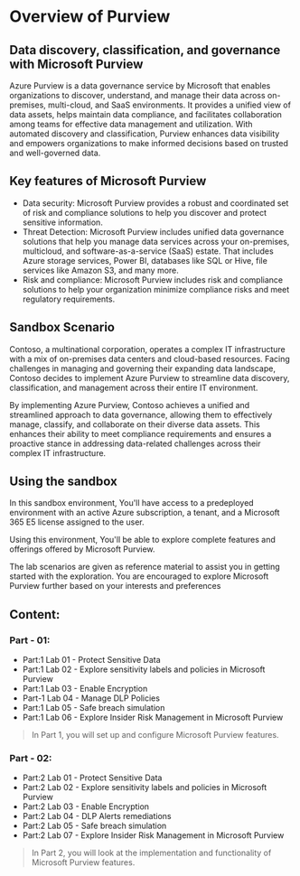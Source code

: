# Overview of Purview

## Data discovery, classification, and governance with Microsoft Purview

Azure Purview is a data governance service by Microsoft that enables organizations to discover, understand, and manage their data across on-premises, multi-cloud, and SaaS environments. It provides a unified view of data assets, helps maintain data compliance, and facilitates collaboration among teams for effective data management and utilization. With automated discovery and classification, Purview enhances data visibility and empowers organizations to make informed decisions based on trusted and well-governed data.

## Key features of Microsoft Purview

- Data security: Microsoft Purview provides a robust and coordinated set of risk and compliance solutions to help you discover and protect sensitive information.
- Threat Detection: Microsoft Purview includes unified data governance solutions that help you manage data services across your on-premises, multicloud, and software-as-a-service (SaaS) estate. That includes Azure storage services, Power BI, databases like SQL or Hive, file services like Amazon S3, and many more.
- Risk and compliance: Microsoft Purview includes risk and compliance solutions to help your organization minimize compliance risks and meet regulatory requirements. 

## Sandbox Scenario
Contoso, a multinational corporation, operates a complex IT infrastructure with a mix of on-premises data centers and cloud-based resources. Facing challenges in managing and governing their expanding data landscape, Contoso decides to implement Azure Purview to streamline data discovery, classification, and management across their entire IT environment.

By implementing Azure Purview, Contoso achieves a unified and streamlined approach to data governance, allowing them to effectively manage, classify, and collaborate on their diverse data assets. This enhances their ability to meet compliance requirements and ensures a proactive stance in addressing data-related challenges across their complex IT infrastructure.

## Using the sandbox

In this sandbox environment, You'll have access to a predeployed environment with an active Azure subscription, a tenant, and a Microsoft 365 E5 license assigned to the user.
 
Using this environment, You'll be able to explore complete features and offerings offered by Microsoft Purview.
 
The lab scenarios are given as reference material to assist you in getting started with the exploration. You are encouraged to explore Microsoft Purview further based on your interests and preferences

## Content:

### Part - 01:
+ Part:1 Lab 01 - Protect Sensitive Data
+ Part:1 Lab 02 - Explore sensitivity labels and policies in Microsoft Purview
+ Part:1 Lab 03 - Enable Encryption
+ Part-1 Lab 04 - Manage DLP Policies
+ Part:1 Lab 05 - Safe breach simulation
+ Part:1 Lab 06 - Explore Insider Risk Management in Microsoft Purview

> In Part 1, you will set up and configure Microsoft Purview features.

### Part - 02:
+ Part:2 Lab 01 - Protect Sensitive Data
+ Part:2 Lab 02 - Explore sensitivity labels and policies in Microsoft Purview
+ Part:2 Lab 03 - Enable Encryption
+ Part:2 Lab 04 - DLP Alerts remediations 
+ Part:2 Lab 05 - Safe breach simulation
+ Part:2 Lab 07 - Explore Insider Risk Management in Microsoft Purview

> In Part 2, you will look at the implementation and functionality of Microsoft Purview features.
